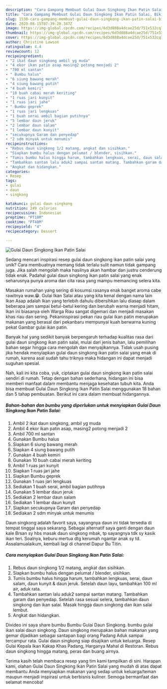 ```yaml
---
description: "Cara Gampang Membuat Gulai Daun Singkong Ikan Patin Salai, Bikin Ngiler"
title: "Cara Gampang Membuat Gulai Daun Singkong Ikan Patin Salai, Bikin Ngiler"
slug: 1530-cara-gampang-membuat-gulai-daun-singkong-ikan-patin-salai-bikin-ngiler
date: 2020-08-15T07:39:20.347Z
image: https://img-global.cpcdn.com/recipes/6d3d888a4dcae25d/751x532cq70/gulai-daun-singkong-ikan-patin-salai-foto-resep-utama.jpg
thumbnail: https://img-global.cpcdn.com/recipes/6d3d888a4dcae25d/751x532cq70/gulai-daun-singkong-ikan-patin-salai-foto-resep-utama.jpg
cover: https://img-global.cpcdn.com/recipes/6d3d888a4dcae25d/751x532cq70/gulai-daun-singkong-ikan-patin-salai-foto-resep-utama.jpg
author: Christine Lawson
ratingvalue: 4.4
reviewcount: 12
recipeingredient:
- "2 ikat daun singkong ambil yg muda"
- "4 ekor ikan patin asap masing2 potong menjadi 2"
- "700 ml santan"
- " Bumbu halus"
- "6 siung bawang merah"
- "4 siung bawang putih"
- "4 buah kemiri"
- "10 buah cabai merah keriting"
- "1 ruas jari kunyit"
- "1 ruas jari jahe"
- " Bumbu geprek"
- "1 ruas jari lengkuas"
- "1 buah serai ambil bagian putihnya"
- "5 lembar daun jeruk"
- "2 lembar daun salam"
- "1 lembar daun kunyit"
- "secukupnya Garam dan penyedap"
- "2 sdm minyak untuk menumis"
recipeinstructions:
- "Rebus daun singkong 1/2 matang, angkat dan sisihkan."
- "Siapkan bumbu halus dengan pelumat / blender, sisihkan."
- "Tumis bumbu halus hingga harum, tambahkan lengkuas, serai, daun salam, daun kunyit &amp; daun jeruk. Setelah daun layu, tambahkan 100 ml air, aduk rata."
- "Tambahkan santan lalu aduk2 sampai santan matang. Tambahkan garam dan penyedap. Setelah rasa sesuai selera, tambahkan daun singkong dan ikan salai. Masak hingga daun singkong dan ikan salai lembut."
- "Angkat dan hidangkan."
categories:
- Resep
tags:
- gulai
- daun
- singkong

katakunci: gulai daun singkong 
nutrition: 249 calories
recipecuisine: Indonesian
preptime: "PT18M"
cooktime: "PT40M"
recipeyield: "4"
recipecategory: Dessert

---
```



![Gulai Daun Singkong Ikan Patin Salai](https://img-global.cpcdn.com/recipes/6d3d888a4dcae25d/751x532cq70/gulai-daun-singkong-ikan-patin-salai-foto-resep-utama.jpg)

Sedang mencari inspirasi resep gulai daun singkong ikan patin salai yang unik? Cara membuatnya memang tidak terlalu sulit namun tidak gampang juga. Jika salah mengolah maka hasilnya akan hambar dan justru cenderung tidak enak. Padahal gulai daun singkong ikan patin salai yang enak seharusnya punya aroma dan cita rasa yang mampu memancing selera kita.

Masakan rumahan yang sering di kosumsi.rasanya enak banget aroma cabe rawitnya waw.😁. Gulai Ikan Salai atau yang kita kenal dengan nama lain Ikan Asap adalah Ikan yang terlebih dahulu dibersihkan lalu diasap dalam beberapa jam sampai betul-betul kering dan berubah warna menjadi hitam, Ikan ini biasanya oleh Warga Riau sangat digemari dan menjadi masakan khas riau dan sering. Pekaninspirasi pekan riau gulai ikan patin merupakan makanan yang berasal dari pekanbaru mempunyai kuah berwarna kuning pekat Gambar gulai ikan patin.

Banyak hal yang sedikit banyak berpengaruh terhadap kualitas rasa dari gulai daun singkong ikan patin salai, mulai dari jenis bahan, lalu pemilihan bahan segar hingga cara mengolah dan menyajikannya. Tidak usah pusing jika hendak menyiapkan gulai daun singkong ikan patin salai yang enak di rumah, karena asal sudah tahu triknya maka hidangan ini dapat menjadi suguhan spesial.


Nah, kali ini kita coba, yuk, ciptakan gulai daun singkong ikan patin salai sendiri di rumah. Tetap dengan bahan sederhana, hidangan ini bisa memberi manfaat dalam membantu menjaga kesehatan tubuh kita. Anda bisa membuat Gulai Daun Singkong Ikan Patin Salai menggunakan 18 bahan dan 5 tahap pembuatan. Berikut ini cara dalam membuat hidangannya.

<!--inarticleads1-->

##### Bahan-bahan dan bumbu yang diperlukan untuk menyiapkan Gulai Daun Singkong Ikan Patin Salai:

1. Ambil 2 ikat daun singkong, ambil yg muda
1. Ambil 4 ekor ikan patin asap, masing2 potong menjadi 2
1. Ambil 700 ml santan
1. Gunakan  Bumbu halus
1. Siapkan 6 siung bawang merah
1. Siapkan 4 siung bawang putih
1. Gunakan 4 buah kemiri
1. Gunakan 10 buah cabai merah keriting
1. Ambil 1 ruas jari kunyit
1. Siapkan 1 ruas jari jahe
1. Siapkan  Bumbu geprek
1. Gunakan 1 ruas jari lengkuas
1. Sediakan 1 buah serai, ambil bagian putihnya
1. Gunakan 5 lembar daun jeruk
1. Sediakan 2 lembar daun salam
1. Sediakan 1 lembar daun kunyit
1. Siapkan secukupnya Garam dan penyedap
1. Sediakan 2 sdm minyak untuk menumis


Daun singkong adalah favorit saya, sayangnya daun ini tidak tersedia di tempat tinggal saya sekarang. Sebagai alternatif saya ganti dengan daun kale Brsan sy hbs masak daun singkong mbak, tp sayangnya tdk sy kasik ikan teri. Soalnya, keburu mertua dtg kerumah ngantar anak sy td. Assalamualaikum, kembali lagi di channel Dapur Bu Titin. 

<!--inarticleads2-->

##### Cara menyiapkan Gulai Daun Singkong Ikan Patin Salai:

1. Rebus daun singkong 1/2 matang, angkat dan sisihkan.
1. Siapkan bumbu halus dengan pelumat / blender, sisihkan.
1. Tumis bumbu halus hingga harum, tambahkan lengkuas, serai, daun salam, daun kunyit &amp; daun jeruk. Setelah daun layu, tambahkan 100 ml air, aduk rata.
1. Tambahkan santan lalu aduk2 sampai santan matang. Tambahkan garam dan penyedap. Setelah rasa sesuai selera, tambahkan daun singkong dan ikan salai. Masak hingga daun singkong dan ikan salai lembut.
1. Angkat dan hidangkan.


Divideo ini saya share bumbu Bumbu Gulai Daun Singkong. bumbu gulai ikan salai daun singkong. Daun singkong merupakan bahan makanan yang gemar dijadikan sebagai santapan bagi orang Padang Aduk sampai tercampur rata. Gulai daun singkong siap disajikan untuk keluarga. Resep Gulai Kepala Ikan Kakap Khas Padang, Harganya Mahal di Restoran. Rebus daun singkong hingga matang, peras dan buang airnya. 

Terima kasih telah membaca resep yang tim kami tampilkan di sini. Harapan kami, olahan Gulai Daun Singkong Ikan Patin Salai yang mudah di atas dapat membantu Anda menyiapkan makanan yang sedap untuk keluarga/teman maupun menjadi inspirasi untuk berbisnis kuliner. Semoga bermanfaat dan selamat mencoba!
